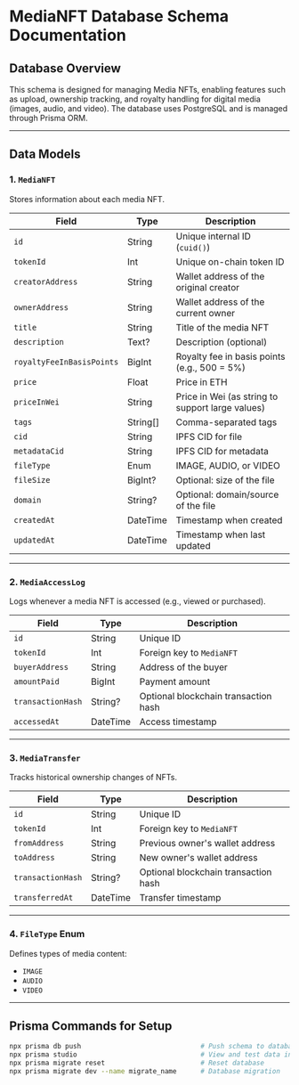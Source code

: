# MediaNFT Database Schema Documentation

## Database Overview

This schema is designed for managing Media NFTs, enabling features such as upload, ownership tracking, and royalty handling for digital media (images, audio, and video). The database uses PostgreSQL and is managed through Prisma ORM.

---

## Data Models

### 1. `MediaNFT`

Stores information about each media NFT.

| Field                     | Type     | Description                                      |
| ------------------------- | -------- | ------------------------------------------------ |
| `id`                      | String   | Unique internal ID (`cuid()`)                    |
| `tokenId`                 | Int      | Unique on-chain token ID                         |
| `creatorAddress`          | String   | Wallet address of the original creator           |
| `ownerAddress`            | String   | Wallet address of the current owner              |
| `title`                   | String   | Title of the media NFT                           |
| `description`             | Text?    | Description (optional)                           |
| `royaltyFeeInBasisPoints` | BigInt   | Royalty fee in basis points (e.g., 500 = 5%)     |
| `price`                   | Float    | Price in ETH                                     |
| `priceInWei`              | String   | Price in Wei (as string to support large values) |
| `tags`                    | String[] | Comma-separated tags                             |
| `cid`                     | String   | IPFS CID for file                                |
| `metadataCid`             | String   | IPFS CID for metadata                            |
| `fileType`                | Enum     | IMAGE, AUDIO, or VIDEO                           |
| `fileSize`                | BigInt?  | Optional: size of the file                       |
| `domain`                  | String?  | Optional: domain/source of the file              |
| `createdAt`               | DateTime | Timestamp when created                           |
| `updatedAt`               | DateTime | Timestamp when last updated                      |

---

### 2. `MediaAccessLog`

Logs whenever a media NFT is accessed (e.g., viewed or purchased).

| Field             | Type     | Description                          |
| ----------------- | -------- | ------------------------------------ |
| `id`              | String   | Unique ID                            |
| `tokenId`         | Int      | Foreign key to `MediaNFT`            |
| `buyerAddress`    | String   | Address of the buyer                 |
| `amountPaid`      | BigInt   | Payment amount                       |
| `transactionHash` | String?  | Optional blockchain transaction hash |
| `accessedAt`      | DateTime | Access timestamp                     |

---

### 3. `MediaTransfer`

Tracks historical ownership changes of NFTs.

| Field             | Type     | Description                          |
| ----------------- | -------- | ------------------------------------ |
| `id`              | String   | Unique ID                            |
| `tokenId`         | Int      | Foreign key to `MediaNFT`            |
| `fromAddress`     | String   | Previous owner's wallet address      |
| `toAddress`       | String   | New owner's wallet address           |
| `transactionHash` | String?  | Optional blockchain transaction hash |
| `transferredAt`   | DateTime | Transfer timestamp                   |

---

### 4. `FileType` Enum

Defines types of media content:

- `IMAGE`
- `AUDIO`
- `VIDEO`

---

## Prisma Commands for Setup

```bash
npx prisma db push                              # Push schema to database
npx prisma studio                               # View and test data in GUI
npx prisma migrate reset                        # Reset database
npx prisma migrate dev --name migrate_name      # Database migration
```
